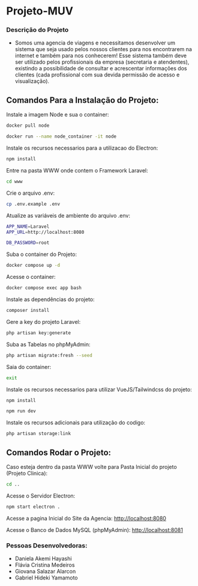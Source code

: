 # Projeto-MUV

### Descrição do Projeto
- Somos uma agencia de viagens e necessitamos desenvolver um sistema que seja usado pelos nossos clientes para nos encontrarem na internet e também para nos conhecerem! Esse sistema também deve ser utilizado pelos profissionais da empresa (secretaria e atendentes), existindo a possibilidade de consultar e acrescentar informações dos clientes (cada profissional com sua devida permissão de acesso e visualização).


## Comandos Para a Instalação do Projeto:
Instale a imagem Node e sua o container:
```sh
docker pull node
```
```sh
docker run --name node_container -it node
```
Instale os recursos necessarios para a utilizacao do Electron:
```sh
npm install
```
Entre na pasta WWW onde contem o Framework Laravel:
```sh
cd www
```
Crie o arquivo .env:
```sh
cp .env.example .env
```
Atualize as variáveis de ambiente do arquivo .env:
```sh
APP_NAME=Laravel
APP_URL=http://localhost:8080

DB_PASSWORD=root
```
Suba o container do Projeto:
```sh
docker compose up -d
```
Acesse o container:
```sh
docker compose exec app bash
```
Instale as dependências do projeto:
```sh
composer install
```
Gere a key do projeto Laravel:
```sh
php artisan key:generate
```
Suba as Tabelas no phpMyAdmin:
```sh
php artisan migrate:fresh --seed
```

Saia do container:
```sh
exit
```
Instale os recursos necessarios para utilizar VueJS/Tailwindcss do projeto:
```sh
npm install
```
```sh
npm run dev
```
Instale os recursos adicionais para utilização do codigo:
```sh
php artisan storage:link
```

## Comandos Rodar o Projeto:
Caso esteja dentro da pasta WWW volte para Pasta Inicial do projeto (Projeto Clinica):
```sh
cd ..
```
Acesse o Servidor Electron:
```sh
npm start electron .
```

Acesse a pagina Inicial do Site da Agencia:
[http://localhost:8080](http://localhost:8080)

Acesse o Banco de Dados MySQL (phpMyAdmin):
[http://localhost:8081](http://localhost:8081)


### Pessoas Desenvolvedoras: 
- Daniela Akemi Hayashi
- Flávia Cristina Medeiros
- Giovana Salazar Alarcon
- Gabriel Hideki Yamamoto
